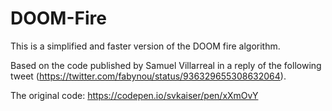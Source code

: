 # DOOM-Fire
This is a simplified and faster version of the DOOM fire algorithm.

Based on the code published by Samuel Villarreal in a reply of the following tweet (https://twitter.com/fabynou/status/936329655308632064).


The original code:
https://codepen.io/svkaiser/pen/xXmOvY
